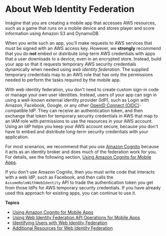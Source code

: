 # About Web Identity Federation<a name="id_roles_providers_oidc"></a>

Imagine that you are creating a mobile app that accesses AWS resources, such as a game that runs on a mobile device and stores player and score information using Amazon S3 and DynamoDB\. 

When you write such an app, you'll make requests to AWS services that must be signed with an AWS access key\. However, we **strongly** recommend that you do **not** embed or distribute long\-term AWS credentials with apps that a user downloads to a device, even in an encrypted store\. Instead, build your app so that it requests temporary AWS security credentials dynamically when needed using *web identity federation*\. The supplied temporary credentials map to an AWS role that has only the permissions needed to perform the tasks required by the mobile app\.

With web identity federation, you don't need to create custom sign\-in code or manage your own user identities\. Instead, users of your app can sign in using a well\-known external identity provider \(IdP\), such as Login with Amazon, Facebook, Google, or any other [OpenID Connect \(OIDC\)](http://openid.net/connect/)\-compatible IdP\. They can receive an authentication token, and then exchange that token for temporary security credentials in AWS that map to an IAM role with permissions to use the resources in your AWS account\. Using an IdP helps you keep your AWS account secure, because you don't have to embed and distribute long\-term security credentials with your application\.

For most scenarios, we recommend that you use [Amazon Cognito](https://aws.amazon.com/cognito/) because it acts as an identity broker and does much of the federation work for you\. For details, see the following section, [Using Amazon Cognito for Mobile Apps](id_roles_providers_oidc_cognito.md)\.

If you don't use Amazon Cognito, then you must write code that interacts with a web IdP, such as Facebook, and then calls the `AssumeRoleWithWebIdentity` API to trade the authentication token you get from those IdPs for AWS temporary security credentials\. If you have already used this approach for existing apps, you can continue to use it\.

**Topics**
+ [Using Amazon Cognito for Mobile Apps](id_roles_providers_oidc_cognito.md)
+ [Using Web Identity Federation API Operations for Mobile Apps](id_roles_providers_oidc_manual.md)
+ [Identifying Users with Web Identity Federation](id_roles_providers_oidc_user-id.md)
+ [Additional Resources for Web Identity Federation](id_roles_providers_oidc_resources.md)